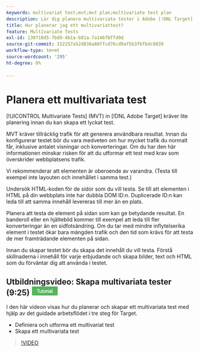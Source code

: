 ```yaml
---
keywords: multivariat test;mvt;mvt plan;multivariate test plan
description: Lär dig planera multivariata tester i Adobe [!DNL Target] så att du kan skapa ett lyckat test.
title: Hur planerar jag ett multivariattest?
feature: Multivariate Tests
exl-id: 130718d5-7bd9-4b1a-b81a-7a146f0ffd0d
source-git-commit: 152257a52d836a88ffcd76cd9af5b3fbfbdc0839
workflow-type: tm+mt
source-wordcount: '295'
ht-degree: 0%

---
```


# Planera ett multivariata test

[!UICONTROL Multivariate Tests] (MVT) in [!DNL Adobe Target] kräver lite planering innan du kan skapa ett lyckat test.

MVT kräver tillräcklig trafik för att generera användbara resultat. Innan du konfigurerar testet bör du vara medveten om hur mycket trafik du normalt får, inklusive antalet visningar och konverteringar. Om du har den här informationen minskar risken för att du utformar ett test med krav som överskrider webbplatsens trafik.

Vi rekommenderar att elementen är oberoende av varandra. (Testa till exempel inte layouten och innehållet i samma test.)

Undersök HTML-koden för de sidor som du vill testa. Se till att elementen i HTML på din webbplats inte har dubbla DOM ID:n. Duplicerade ID:n kan leda till att samma innehåll levereras till mer än en plats.

Planera att testa de element på sidan som kan ge betydande resultat. En banderoll eller en hjältebild kommer till exempel att leda till fler konverteringar än en sidfotsändring. Om du tar med mindre inflytelserika element i testet ökar bara mängden trafik och den tid som krävs för att testa de mer framträdande elementen på sidan.

Innan du skapar testet bör du skapa det innehåll du vill testa. Förstå skillnaderna i innehåll för varje erbjudande och skapa bilder, text och HTML som du förväntar dig att använda i testet.

## Utbildningsvideo: Skapa multivariata tester (9:25) ![Självstudiemärke](/help/main/assets/tutorial.png)

I den här videon visas hur du planerar och skapar ett multivariata test med hjälp av det guidade arbetsflödet i tre steg för Target.

* Definiera och utforma ett multivariat test
* Skapa ett multivariata test

>[!VIDEO](https://video.tv.adobe.com/v/17395)
